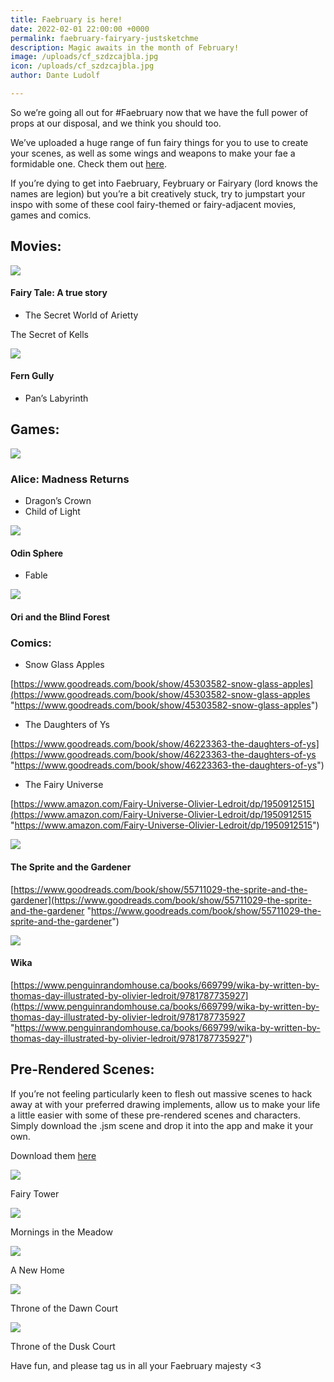 ```yaml
---
title: Faebruary is here!
date: 2022-02-01 22:00:00 +0000
permalink: faebruary-fairyary-justsketchme
description: Magic awaits in the month of February!
image: /uploads/cf_szdzcajbla.jpg
icon: /uploads/cf_szdzcajbla.jpg
author: Dante Ludolf

---
```

So we’re going all out for #Faebruary now that we have the full power of props at our disposal, and we think you should too.

We’ve uploaded a huge range of fun fairy things for you to use to create your scenes, as well as some wings and weapons to make your fae a formidable one. Check them out [here](https://justsketch.me/).

If you’re dying to get into Faebruary, Feybruary or Fairyary (lord knows the names are legion) but you’re a bit creatively stuck, try to jumpstart your inspo with some of these cool fairy-themed or fairy-adjacent movies, games and comics.

## Movies:

![](/uploads/faebruary-7.png)

#### Fairy Tale: A true story

* The Secret World of Arietty

The Secret of Kells

![](/uploads/faebruary-4.png)

#### Fern Gully

* Pan’s Labyrinth

## Games:

![](/uploads/faebruary-5.png)

### Alice: Madness Returns

* Dragon’s Crown
* Child of Light

![](/uploads/faebruary-3.png)

#### Odin Sphere

* Fable

![](/uploads/faebruary-6.png)

#### Ori and the Blind Forest

### Comics:

* Snow Glass Apples

[https://www.goodreads.com/book/show/45303582-snow-glass-apples](https://www.goodreads.com/book/show/45303582-snow-glass-apples "https://www.goodreads.com/book/show/45303582-snow-glass-apples")

* The Daughters of Ys

[https://www.goodreads.com/book/show/46223363-the-daughters-of-ys](https://www.goodreads.com/book/show/46223363-the-daughters-of-ys "https://www.goodreads.com/book/show/46223363-the-daughters-of-ys")

* The Fairy Universe

[https://www.amazon.com/Fairy-Universe-Olivier-Ledroit/dp/1950912515](https://www.amazon.com/Fairy-Universe-Olivier-Ledroit/dp/1950912515 "https://www.amazon.com/Fairy-Universe-Olivier-Ledroit/dp/1950912515")

![](/uploads/faebruary-2.png)

#### The Sprite and the Gardener

[https://www.goodreads.com/book/show/55711029-the-sprite-and-the-gardener](https://www.goodreads.com/book/show/55711029-the-sprite-and-the-gardener "https://www.goodreads.com/book/show/55711029-the-sprite-and-the-gardener")

![](/uploads/faebruary-1.png)

#### Wika

[https://www.penguinrandomhouse.ca/books/669799/wika-by-written-by-thomas-day-illustrated-by-olivier-ledroit/9781787735927](https://www.penguinrandomhouse.ca/books/669799/wika-by-written-by-thomas-day-illustrated-by-olivier-ledroit/9781787735927 "https://www.penguinrandomhouse.ca/books/669799/wika-by-written-by-thomas-day-illustrated-by-olivier-ledroit/9781787735927")

## Pre-Rendered Scenes:

If you’re not feeling particularly keen to flesh out massive scenes to hack away at with your preferred drawing implements, allow us to make your life a little easier with some of these pre-rendered scenes and characters. Simply download the .jsm scene and drop it into the app and make it your own.

Download them [here](https://drive.google.com/drive/folders/15EsvdeyvXJUwMDNqmfwljXoqbdkcEshG?usp=sharing)

![](/uploads/faebruary-14.png)

Fairy Tower

![](/uploads/faebruary-8.png)

Mornings in the Meadow

![](/uploads/faebruary-13.png)

A New Home

![](/uploads/faebruary-12.png)

Throne of the Dawn Court

![](/uploads/faebruary-9.png)

Throne of the Dusk Court

Have fun, and please tag us in all your Faebruary majesty <3